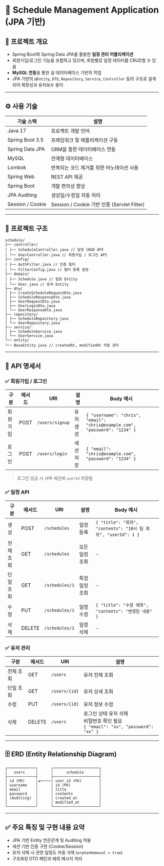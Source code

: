 # 📅 Schedule Management Application (JPA 기반)

## 📌 프로젝트 개요

* Spring Boot와 Spring Data JPA를 활용한 **일정 관리 어플리케이션**
* 회원가입/로그인 기능을 포함하고 있으며, 회원별로 일정 데이터를 CRUD할 수 있음
* **MySQL 연동**을 통한 실 데이터베이스 기반의 작업
* JPA 기반의 `@Entity`, `DTO`, `Repository`, `Service`, `Controller` 등의 구조로 설계되어 확장성과 유지보수 용이

---

## ⚙️ 사용 기술

| 기술 스택 | 설명 |
|-----------|------|
| Java 17 | 프로젝트 개발 언어 |
| Spring Boot 3.5 | 프레임워크 및 애플리케이션 구동 |
| Spring Data JPA | ORM을 통한 데이터베이스 연동 |
| MySQL | 관계형 데이터베이스 |
| Lombok | 반복되는 코드 제거를 위한 어노테이션 사용 |
| Spring Web | REST API 제공 |
| Spring Boot  | 개발 편의성 향상 |
| JPA Auditing | 생성일/수정일 자동 처리 |
| Session / Cookie | Session / Cookie 기반 인증 (Servlet Filter) |

---

## 📁 프로젝트 구조

```
schedule/
├── controller/
│ ├── ScheduleController.java // 일정 CRUD API
│ └── UserController.java // 회원가입 / 로그인 API
├── config/
│ ├── AuthFilter.java // 인증 필터
│ └── FilterConfig.java // 필터 등록 설정
├── domain/
│ ├── Schedule.java // 일정 Entity
│ └── User.java // 유저 Entity
├── dto/
│ ├── CreateScheduleRequestDto.java
│ ├── ScheduleResponseDto.java
│ ├── UserRequestDto.java
│ ├── UserLoginDto.java
│ └── UserResponseDto.java
├── repository/
│ ├── ScheduleRepository.java
│ └── UserRepository.java
├── service/
│ ├── ScheduleService.java
│ └── UserService.java
└── entity/
└── BaseEntity.java // createdAt, modifiedAt 자동 관리
```

---

## 📘 API 명세서

### ✅ 회원가입 / 로그인

| 구분     | 메서드 | URI            | 설명       | Body 예시 |
|----------|--------|----------------|------------|-----------|
| 회원가입 | POST   | `/users/signup` | 유저 생성   | `{ "username": "chris", "email": "chris@example.com", "password": "1234" }` |
| 로그인   | POST   | `/users/login`  | 세션 저장   | `{ "email": "chris@example.com", "password": "1234" }` |

> 로그인 성공 시 서버 세션에 `userId` 저장됨


### ✅ 일정 API

| 구분     | 메서드 | URI              | 설명         | Body 예시 |
|----------|--------|------------------|--------------|-----------|
| 생성     | POST   | `/schedules`     | 일정 등록     | `{ "title": "회의", "contents": "10시 팀 회의", "userId": 1 }` |
| 전체 조회 | GET    | `/schedules`     | 모든 일정 조회 | -         |
| 단일 조회 | GET    | `/schedules/1`   | 특정 일정 조회 | -         |
| 수정     | PUT    | `/schedules/1`   | 일정 수정     | `{ "title": "수정 제목", "contents": "변경된 내용" }` |
| 삭제     | DELETE | `/schedules/1`   | 일정 삭제     | -         |


### ✅ 유저 관리

| 구분     | 메서드 | URI             | 설명             |
|----------|--------|------------------|------------------|
| 전체 조회 | GET    | `/users`         | 유저 전체 조회     |
| 단일 조회 | GET    | `/users/{id}`    | 유저 상세 조회     |
| 수정     | PUT    | `/users/{id}`    | 유저 정보 수정     |
| 삭제     | DELETE | `/users`         | 로그인 상태 유저 삭제<br>비밀번호 확인 필요<br>`{ "email": "xx", "password": "xx" }` |



---

## 🗄 ERD (Entity Relationship Diagram)

```
┌─────────────┐      ┌─────────────────────┐
│   users     │      │      schedule       │
├─────────────┤      ├─────────────────────┤
│ id (PK)     │◄─────│ user_id (FK)        │
│ username    │      │ id (PK)             │
│ email       │      │ title               │
│ password    │      │ contents            │
│ (Auditing)  │      │ created_at          │
│             │      │ modified_at         │
└─────────────┘      └─────────────────────┘
```

---

## ✅ 주요 특징 및 구현 내용 요약

- JPA 기반 Entity 연관관계 및 Auditing 적용
- 세션 기반 인증 구현 (Cookie/Session)
- 유저 삭제 시 관련 일정도 자동 삭제 (`orphanRemoval = true`)
- 구조화된 DTO 패턴과 예외 메시지 처리
